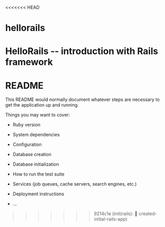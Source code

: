 <<<<<<< HEAD
# hellorails
HelloRails -- introduction with Rails framework
=======
# README

This README would normally document whatever steps are necessary to get the
application up and running.

Things you may want to cover:

* Ruby version

* System dependencies

* Configuration

* Database creation

* Database initialization

* How to run the test suite

* Services (job queues, cache servers, search engines, etc.)

* Deployment instructions

* ...
>>>>>>> 9214c1e (init(rails): :hammer: created-initial-rails-app)

